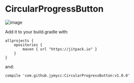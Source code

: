 # CircularProgressButton
![image](https://github.com/jymycc/CircularProgressButton/blob/master/gif/demo_screen_shot.gif)

Add it to your build.gradle with:
```
allprojects {
    epositories {
        maven { url "https://jitpack.io" }
    }
}
```
and:
```
compile 'com.github.jymycc:CircularProgressButton:v1.0.0'
```